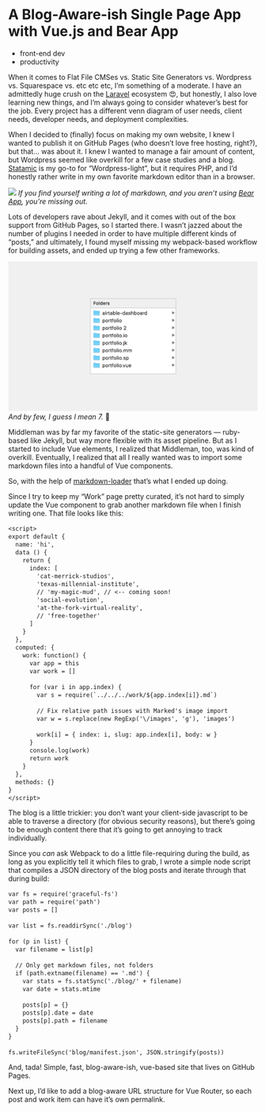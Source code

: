# A Blog-Aware-ish Single Page App with Vue.js and Bear App
* front-end dev
* productivity

When it comes to Flat File CMSes vs. Static Site Generators vs. Wordpress vs. Squarespace vs. etc etc etc, I’m something of a moderate. I have an admittedly huge crush on the [Laravel](https://laravel.com/) ecosystem 😍, but honestly, I also love learning new things, and I’m always going to consider whatever’s best for the job. Every project has a different venn diagram of user needs, client needs, developer needs, and deployment complexities.

When I decided to (finally) focus on making my own website, I knew I wanted to publish it on GitHub Pages (who doesn’t love free hosting, right?), but that… was about it. I knew I wanted to manage a fair amount of content, but Wordpress seemed like overkill for a few case studies and a blog. [Statamic](https://statamic.com/) is my go-to for “Wordpress-light”, but it requires PHP, and I’d honestly rather write in my own favorite markdown editor than in a browser.

![](07-16-cms-less-and-it-feels-so-right/screen-1.png)
*If you find yourself writing a lot of markdown, and you aren’t using [Bear App](http://www.bear-writer.com/), you’re missing out.*

Lots of developers rave about Jekyll, and it comes with out of the box support from GitHub Pages, so I started there. I wasn’t jazzed about the number of plugins I needed in order to have multiple different kinds of “posts,” and ultimately, I found myself missing my webpack-based workflow for building assets, and ended up trying a few other frameworks.

![](07-16-cms-less-and-it-feels-so-right/screen-2.png)
*And by few, I guess I mean 7.* 😬

Middleman was by far my favorite of the static-site generators — ruby-based like Jekyll, but way more flexible with its asset pipeline. But as I started to include Vue elements, I realized that Middleman, too, was kind of overkill. Eventually, I realized that all I really wanted was to import some markdown files into a handful of Vue components.

So, with the help of [markdown-loader](https://www.npmjs.com/package/markdown-loader) that’s what I ended up doing.

Since I try to keep my “Work” page pretty curated, it’s not hard to simply update the Vue component to grab another markdown file when I finish writing one. That file looks like this:

```
<script>
export default {
  name: 'hi',
  data () {
    return {
      index: [
        'cat-merrick-studios',
        'texas-millennial-institute',
        // 'my-magic-mud', // <-- coming soon!
        'social-evolution',
        'at-the-fork-virtual-reality',
        // 'free-together'
      ]
    }
  },
  computed: {
    work: function() {
      var app = this
      var work = []

      for (var i in app.index) {
        var s = require(`../../../work/${app.index[i]}.md`)

        // Fix relative path issues with Marked's image import
        var w = s.replace(new RegExp('\/images', 'g'), 'images')

        work[i] = { index: i, slug: app.index[i], body: w }
      }
      console.log(work)
      return work
    }
  },
  methods: {}
}
</script>
```

The blog is a little trickier: you don’t want your client-side javascript to be able to traverse a directory (for obvious security reasons), but there’s going to be enough content there that it’s going to get annoying to track individually.

Since you *can* ask Webpack to do a little file-requiring during the build, as long as you explicitly tell it which files to grab, I wrote a simple node script that compiles a JSON directory of the blog posts and iterate through that during build:

```
var fs = require('graceful-fs')
var path = require('path')
var posts = []

var list = fs.readdirSync('./blog')

for (p in list) {
  var filename = list[p]

  // Only get markdown files, not folders
  if (path.extname(filename) == '.md') {
    var stats = fs.statSync('./blog/' + filename)
    var date = stats.mtime

    posts[p] = {}
    posts[p].date = date
    posts[p].path = filename
  }
}

fs.writeFileSync('blog/manifest.json', JSON.stringify(posts))
```

And, tada! Simple, fast, blog-aware-ish, vue-based site that lives on GitHub Pages.

Next up, I’d like to add a blog-aware URL structure for Vue Router, so each post and work item can have it’s own permalink.